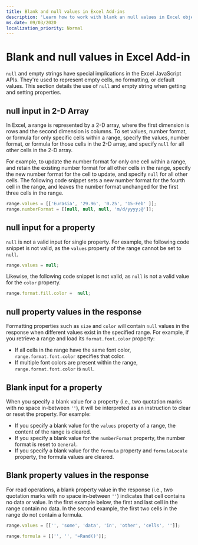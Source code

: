 ```yaml
---
title: Blank and null values in Excel Add-ins
description: 'Learn how to work with blank an null values in Excel object model methods and properties.'
ms.date: 09/03/2020
localization_priority: Normal
---
```



# Blank and null values in Excel Add-in

`null` and empty strings have special implications in the Excel JavaScript APIs. They're used to represent empty cells, no formatting, or default values. This section details the use of `null` and empty string when getting and setting properties.

## null input in 2-D Array

In Excel, a range is represented by a 2-D array, where the first dimension is rows and the second dimension is columns. To set values, number format, or formula for only specific cells within a range, specify the values, number format, or formula for those cells in the 2-D array, and specify `null` for all other cells in the 2-D array.

For example, to update the number format for only one cell within a range, and retain the existing number format for all other cells in the range, specify the new number format for the cell to update, and specify `null` for all other cells. The following code snippet sets a new number format for the fourth cell in the range, and leaves the number format unchanged for the first three cells in the range.

```js
range.values = [['Eurasia', '29.96', '0.25', '15-Feb' ]];
range.numberFormat = [[null, null, null, 'm/d/yyyy;@']];
```

## null input for a property

`null` is not a valid input for single property. For example, the following code snippet is not valid, as the `values` property of the range cannot be set to `null`.

```js
range.values = null;
```

Likewise, the following code snippet is not valid, as `null` is not a valid value for the `color` property.

```js
range.format.fill.color =  null;
```

## null property values in the response

Formatting properties such as `size` and `color` will contain `null` values in the response when different values exist in the specified range. For example, if you retrieve a range and load its `format.font.color` property:

* If all cells in the range have the same font color, `range.format.font.color` specifies that color.
* If multiple font colors are present within the range, `range.format.font.color` is `null`.

## Blank input for a property

When you specify a blank value for a property (i.e., two quotation marks with no space in-between `''`), it will be interpreted as an instruction to clear or reset the property. For example:

* If you specify a blank value for the `values` property of a range, the content of the range is cleared.
* If you specify a blank value for the `numberFormat` property, the number format is reset to `General`.
* If you specify a blank value for the `formula` property and `formulaLocale` property, the formula values are cleared.

## Blank property values in the response

For read operations, a blank property value in the response (i.e., two quotation marks with no space in-between `''`) indicates that cell contains no data or value. In the first example below, the first and last cell in the range contain no data. In the second example, the first two cells in the range do not contain a formula.

```js
range.values = [['', 'some', 'data', 'in', 'other', 'cells', '']];
```

```js
range.formula = [['', '', '=Rand()']];
```
